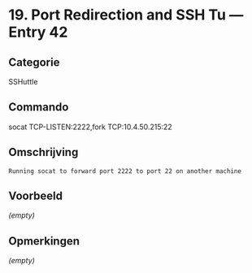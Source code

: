 # 19. Port Redirection and SSH Tu — Entry 42

## Categorie

SSHuttle

## Commando

socat TCP-LISTEN:2222,fork TCP:10.4.50.215:22

## Omschrijving

```
Running socat to forward port 2222 to port 22 on another machine
```

## Voorbeeld

_(empty)_

## Opmerkingen

_(empty)_

